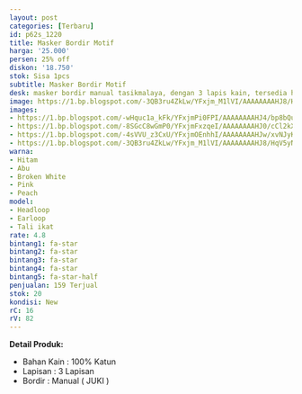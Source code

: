 ```yaml
---
layout: post
categories: [Terbaru]
id: p62s_1220
title: Masker Bordir Motif
harga: '25.000'
persen: 25% off
diskon: '18.750'
stok: Sisa 1pcs
subtitle: Masker Bordir Motif
desk: masker bordir manual tasikmalaya, dengan 3 lapis kain, tersedia headloop dan earloop.
image: https://1.bp.blogspot.com/-3QB3ru4ZkLw/YFxjm_M1lVI/AAAAAAAAHJ8/HqV5yNslgYE-UrQ0HIwSEO5HT5UqIY4xwCLcBGAsYHQ/s320/kucing.jpeg
images:
- https://1.bp.blogspot.com/-wHquc1a_kFk/YFxjmPi0FPI/AAAAAAAAHJ4/bp8bQu8MYIgexXvK2c7jaavNQVWfk-1GACLcBGAsYHQ/s320/hitam.jpeg
- https://1.bp.blogspot.com/-8SGcC8wGmP0/YFxjmFxzqeI/AAAAAAAAHJ0/cCl2kXNOaEoq8L2lcjFKAWszPALkKHkUQCLcBGAsYHQ/s320/abu1.jpeg
- https://1.bp.blogspot.com/-4sVVU_z3CxU/YFxjmOEnhhI/AAAAAAAAHJw/xvNJyKKaS6Aj0fJV_CAP-jxbdhOhrzWQgCLcBGAsYHQ/s320/abu2.jpeg
- https://1.bp.blogspot.com/-3QB3ru4ZkLw/YFxjm_M1lVI/AAAAAAAAHJ8/HqV5yNslgYE-UrQ0HIwSEO5HT5UqIY4xwCLcBGAsYHQ/s320/kucing.jpeg
warna:
- Hitam
- Abu
- Broken White
- Pink
- Peach
model:
- Headloop
- Earloop
- Tali ikat
rate: 4.8
bintang1: fa-star
bintang2: fa-star
bintang3: fa-star
bintang4: fa-star
bintang5: fa-star-half
penjualan: 159 Terjual
stok: 20
kondisi: New
rC: 16
rV: 82
---
```



<b>Detail Produk:</b>
<ul>
<li>Bahan Kain : 100% Katun</li>
<li>Lapisan : 3 Lapisan</li>
<li>Bordir : Manual ( JUKI )</li>
</ul>
